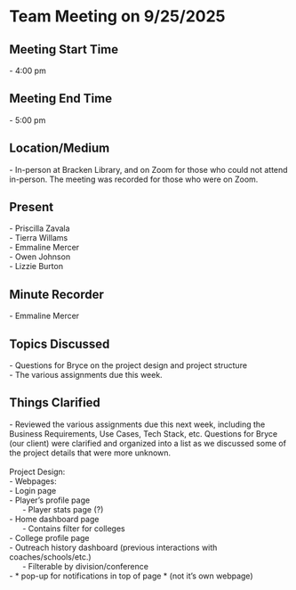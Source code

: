 <h1>Team Meeting on 9/25/2025</h1>

<h2>Meeting Start Time</h2>
- 4:00 pm
<h2>Meeting End Time</h2>
- 5:00 pm
<h2>Location/Medium</h2>
- In-person at Bracken Library, and on Zoom for those who could not attend in-person. The meeting was recorded for those who were on Zoom.
<h2>Present</h2>
- Priscilla Zavala<br />
- Tierra Willams<br />
- Emmaline Mercer<br />
- Owen Johnson<br />
- Lizzie Burton
<h2>Minute Recorder</h2>
- Emmaline Mercer
<h2>Topics Discussed</h2>
- Questions for Bryce on the project design and project structure <br />
- The various assignments due this week.
<h2>Things Clarified</h2>
- Reviewed the various assignments due this next week, including the Business Requirements, Use Cases, Tech Stack, etc. Questions for Bryce (our client) were clarified and organized into a list as we discussed some of the project details that were more unknown.<br /><br />
Project Design:<br />
- Webpages:<br />
- Login page<br />
- Player’s profile page<br />
&nbsp;&nbsp;&nbsp;&nbsp;&nbsp;&nbsp;- Player stats page (?)<br />
- Home dashboard page<br />
&nbsp;&nbsp;&nbsp;&nbsp;&nbsp;&nbsp;- Contains filter for colleges<br />
- College profile page<br />
- Outreach history dashboard (previous interactions with coaches/schools/etc.)<br />
&nbsp;&nbsp;&nbsp;&nbsp;&nbsp;&nbsp;- Filterable by division/conference<br />
- * pop-up for notifications in top of page * (not it’s own webpage)<br />

